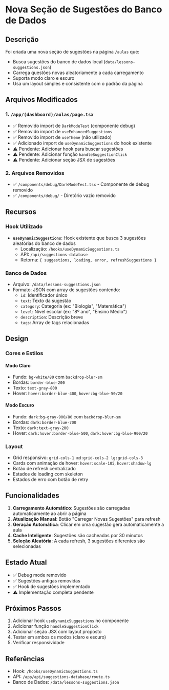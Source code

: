# Nova Seção de Sugestões do Banco de Dados

## Descrição
Foi criada uma nova seção de sugestões na página `/aulas` que:
- Busca sugestões do banco de dados local (`data/lessons-suggestions.json`)
- Carrega questões novas aleatoriamente a cada carregamento
- Suporta modo claro e escuro
- Usa um layout simples e consistente com o padrão da página

## Arquivos Modificados

### 1. `/app/(dashboard)/aulas/page.tsx`
- ✅ Removido import de `DarkModeTest` (componente debug)
- ✅ Removido import de `useEnhancedSuggestions`
- ✅ Removido import de `useTheme` (não utilizado)
- ✅ Adicionado import de `useDynamicSuggestions` do hook existente
- ⚠️ Pendente: Adicionar hook para buscar sugestões
- ⚠️ Pendente: Adicionar função `handleSuggestionClick`
- ⚠️ Pendente: Adicionar seção JSX de sugestões

### 2. Arquivos Removidos
- ✅ `/components/debug/DarkModeTest.tsx` - Componente de debug removido
- ✅ `/components/debug/` - Diretório vazio removido

## Recursos

### Hook Utilizado
- **`useDynamicSuggestions`**: Hook existente que busca 3 sugestões aleatórias do banco de dados
  - Localização: `/hooks/useDynamicSuggestions.ts`
  - API: `/api/suggestions-database`
  - Retorna: `{ suggestions, loading, error, refreshSuggestions }`

### Banco de Dados
- Arquivo: `/data/lessons-suggestions.json`
- Formato: JSON com array de sugestões contendo:
  - `id`: Identificador único
  - `text`: Texto da sugestão
  - `category`: Categoria (ex: "Biologia", "Matemática")
  - `level`: Nível escolar (ex: "8º ano", "Ensino Médio")
  - `description`: Descrição breve
  - `tags`: Array de tags relacionadas

## Design

### Cores e Estilos

#### Modo Claro
- Fundo: `bg-white/80` com `backdrop-blur-sm`
- Bordas: `border-blue-200`
- Texto: `text-gray-800`
- Hover: `hover:border-blue-400`, `hover:bg-blue-50/20`

#### Modo Escuro
- Fundo: `dark:bg-gray-900/80` com `backdrop-blur-sm`
- Bordas: `dark:border-blue-700`
- Texto: `dark:text-gray-200`
- Hover: `dark:hover:border-blue-500`, `dark:hover:bg-blue-900/20`

### Layout
- Grid responsivo: `grid-cols-1 md:grid-cols-2 lg:grid-cols-3`
- Cards com animação de hover: `hover:scale-105`, `hover:shadow-lg`
- Botão de refresh centralizado
- Estados de loading com skeleton
- Estados de erro com botão de retry

## Funcionalidades

1. **Carregamento Automático**: Sugestões são carregadas automaticamente ao abrir a página
2. **Atualização Manual**: Botão "Carregar Novas Sugestões" para refresh
3. **Geração Automática**: Clicar em uma sugestão gera automaticamente a aula
4. **Cache Inteligente**: Sugestões são cacheadas por 30 minutos
5. **Seleção Aleatória**: A cada refresh, 3 sugestões diferentes são selecionadas

## Estado Atual
- ✅ Debug mode removido
- ✅ Sugestões antigas removidas
- ✅ Hook de sugestões implementado
- ⚠️ Implementação completa pendente

## Próximos Passos
1. Adicionar hook `useDynamicSuggestions` no componente
2. Adicionar função `handleSuggestionClick`
3. Adicionar seção JSX com layout proposto
4. Testar em ambos os modos (claro e escuro)
5. Verificar responsividade

## Referências
- Hook: `/hooks/useDynamicSuggestions.ts`
- API: `/app/api/suggestions-database/route.ts`
- Banco de Dados: `/data/lessons-suggestions.json`

